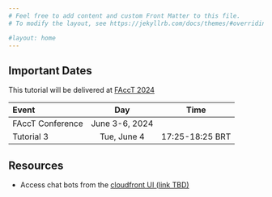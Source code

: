 ```yaml
---
# Feel free to add content and custom Front Matter to this file.
# To modify the layout, see https://jekyllrb.com/docs/themes/#overriding-theme-defaults

#layout: home
---
```


<!--# Responsible AI in the Generative Era: Science and Practice-->


## Important Dates

This tutorial will be delivered at [FAccT 2024](https://facctconference.org/2024/)

| Event                 | Day              |   Time        |
|:----------------------|:----------------:|:-------------:|
| FAccT Conference      | June 3-6, 2024   |               |
| Tutorial 3            | Tue, June 4      |17:25-18:25 BRT|

## Resources

* Access chat bots from the [cloudfront UI (link TBD)]()

